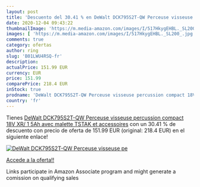 ```yaml
---
layout: post
title: 'Descuento del 30.41 % en DeWalt DCK795S2T-QW Perceuse visseuse pe'
date: 2020-12-04 09:43:22
thumbnailImage: 'https://m.media-amazon.com/images/I/517HkygEHBL._SL200_.jpg'
images: [ 'https://m.media-amazon.com/images/I/517HkygEHBL._SL200_.jpg' ]
comments: true
category: ofertas
author: ring
slug: 'B01LWU4RSQ-fr'
description:
actualPrice: 151.99 EUR
currency: EUR
price: 151.99
comparePrice: 218.4 EUR
inStock: true
prodname: 'DeWalt DCK795S2T-QW Perceuse visseuse percussion compact 18V XR/ 1  5Ah avec malette TSTAK et accessoires'
country: 'fr'
---
```


Tienes [DeWalt DCK795S2T-QW Perceuse visseuse percussion compact 18V XR/ 1  5Ah avec malette TSTAK et accessoires](https://www.amazon.fr/dp/B01LWU4RSQ/?tag=tolees0d-21) con un 30.41 % de descuento con precio de oferta de 151.99 EUR (original: 218.4 EUR) en el siguiente enlace!

[![DeWalt DCK795S2T-QW Perceuse visseuse pe](https://m.media-amazon.com/images/I/517HkygEHBL._SL200_.jpg)](https://www.amazon.fr/dp/B01LWU4RSQ/?tag=tolees0d-21)

[Accede a la oferta!!](https://www.amazon.fr/dp/B01LWU4RSQ/?tag=tolees0d-21)

Links participate in Amazon Associate program and might generate a comission on qualifying sales


